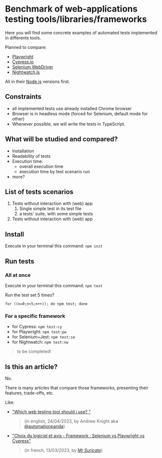 # Benchmark of web-applications testing tools/libraries/frameworks

Here you will find some concrete examples of automated tests implemented in differents tools.

Planned to compare:
- [Playwright](https://playwright.dev/)
- [Cypress.io](https://cypress.io/)
- [Selenium WebDriver](https://www.selenium.dev/documentation/webdriver/)
- [Nightwatch.js](https://nightwatchjs.org)

All in their [Node.js](https://nodejs.org) versions first.

## Constraints

- all implemented tests use already installed Chrome browser
- Browser is in headless mode (forced for Selenium, default mode for other)
- Whenever possible, we will write the tests in TypeScript.

## What will be studied and compared?

- Installation
- Readability of tests
- Execution time:
  - overall execution time
  - execution time by test scenario run
- more?

## List of tests scenarios

1. Tests without interaction with (web) app
   1. Single simple test in its test file
   2. a tests' suite, with some simple tests
2. Tests without interaction with (web) app

## Install

Execute in your terminal this command: `npm init`

## Run tests

### All at once

Execute in your terminal this command: `npm test`

Run the test set 5 times?

```shell
for ((n=0;n<5;n++)); do npm test; done
```

### For a specific framework


- for Cypress: `npm test:cy`
- for Playwright: `npm test:pw`
- for Selenium+Jest: `npm test:se`
- for Nightwatch: `npm test:nw`

> to be completed!

## Is this an article?

No.

There is many articles that compare those frameworks, presenting their features, trade-offs, etc.

Like: 
- ["Which web testing tool should i use?
"](https://automationpanda.com/2023/04/24/which-web-testing-tool-should-i-use)
 
  > (in english, 24/04/2023, by Andrew Knight aka [@automationpanda](https://twitter.com/automationpanda))

- ["Choix du logiciel et avis - Framework : Selenium vs Playwright vs Cypress"](https://blog.mrsuricate.com/choix-logiciel-avis-framework-selenium-playwright-cypress)
 
  > (in french, 13/03/2023, by [*Mr Suricate*](https://www.mrsuricate.com/))
